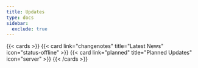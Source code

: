 ```yaml
---
title: Updates
type: docs
sidebar:
  exclude: true
---
```


{{< cards >}}
{{< card link="changenotes" title="Latest News" icon="status-offline" >}}
{{< card link="planned" title="Planned Updates" icon="server" >}}
{{< /cards >}}
